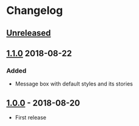 # Changelog
## [Unreleased]

## [1.1.0] 2018-08-22
### Added
- Message box with default styles and its stories

## [1.0.0] - 2018-08-20
- First release


[Unreleased]: https://github.com/radargovernamental/orbit-style/compare/1.1.0...develop
[1.1.0]: https://github.com/radargovernamental/orbit-style/compare/1.0.0...1.1.0
[1.0.0]: https://github.com/radargovernamental/orbit-style/releases/tag/1.0.0
